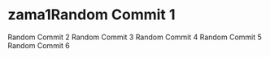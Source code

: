 # zama1Random Commit 1
Random Commit 2
Random Commit 3
Random Commit 4
Random Commit 5
Random Commit 6
